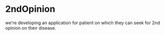 # 2ndOpinion
we're developing an application for patient on which they can seek for 2nd opinion on their disease. 
